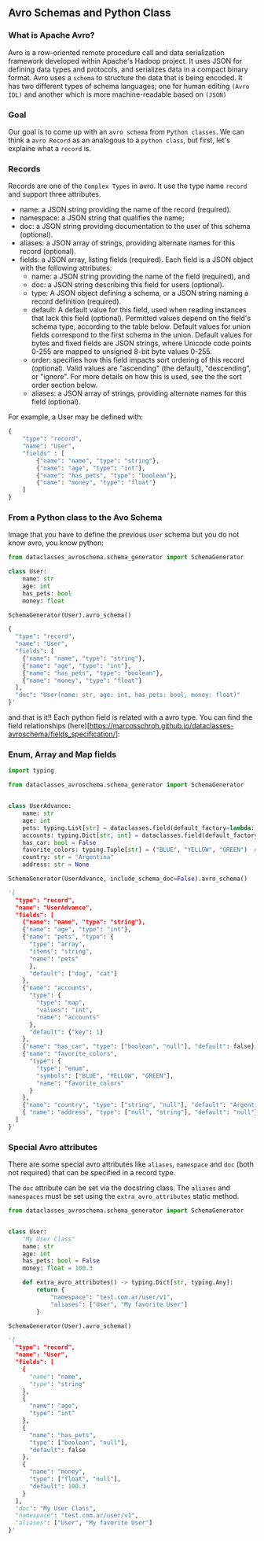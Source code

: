 ## Avro Schemas and Python Class

### What is Apache Avro?

Avro is a row-oriented remote procedure call and data serialization framework developed within Apache's Hadoop project. It uses JSON for defining data types and protocols, and serializes data in a compact binary format. Avro uses a `schema` to structure the data that is being encoded. It has two different types of schema languages; one for human editing `(Avro IDL)` and another which is more machine-readable based on `(JSON)`

### Goal

Our goal is to come up with an `avro schema` from `Python classes`.
We can think a `avro Record` as an analogous to a `python class`, but first, let's explaine what a `record` is.


### Records

Records are one of the `Complex Types` in avro. It use the type name `record` and support three attributes.

* name: a JSON string providing the name of the record (required).
* namespace: a JSON string that qualifies the name;
* doc: a JSON string providing documentation to the user of this schema (optional).
* aliases: a JSON array of strings, providing alternate names for this record (optional).
* fields: a JSON array, listing fields (required). Each field is a JSON object with the following attributes:
    * name: a JSON string providing the name of the field (required), and
    * doc: a JSON string describing this field for users (optional).
    * type: A JSON object defining a schema, or a JSON string naming a record definition (required).
    * default: A default value for this field, used when reading instances that lack this field (optional). Permitted    values depend on the field's schema type, according to the table below. Default values for union fields correspond to the first schema in the union. Default values for bytes and fixed fields are JSON strings, where Unicode code points 0-255 are mapped to unsigned 8-bit byte values 0-255.
    * order: specifies how this field impacts sort ordering of this record (optional). Valid values are "ascending" (the default), "descending", or "ignore". For more details on how this is used, see the the sort order section below.
    * aliases: a JSON array of strings, providing alternate names for this field (optional).

For example, a User may be defined with:

```python
{
    "type": "record",
    "name": "User",
    "fields" : [
        {"name": "name", "type": "string"},
        {"name": "age", "type": "int"},
        {"name": "has_pets", "type": "boolean"},
        {"name": "money", "type": "float"}
    ]
}
```

### From a Python class to the Avo Schema

Image that you have to define the previous `User` schema but you do not know avro, you know python:

```python
from dataclasses_avroschema.schema_generator import SchemaGenerator

class User:
    name: str
    age: int
    has_pets: bool
    money: float

SchemaGenerator(User).avro_schema()

{
  "type": "record",
  "name": "User",
  "fields": [
    {"name": "name", "type": "string"},
    {"name": "age", "type": "int"},
    {"name": "has_pets", "type": "boolean"},
    {"name": "money", "type": "float"}
  ],
  "doc": "User(name: str, age: int, has_pets: bool, money: float)"
}'
```

and that is it!! Each python field is related with a avro type. You can find the field relationships (here)[https://marcosschroh.github.io/dataclasses-avroschema/fields_specification/]:

### Enum, Array and Map fields

```python
import typing

from dataclasses_avroschema.schema_generator import SchemaGenerator


class UserAdvance:
    name: str
    age: int
    pets: typing.List[str] = dataclasses.field(default_factory=lambda: ['dog', 'cat'])  # array field with default
    accounts: typing.Dict[str, int] = dataclasses.field(default_factory=lambda: {"key": 1})  # map field with default
    has_car: bool = False
    favorite_colors: typing.Tuple[str] = ("BLUE", "YELLOW", "GREEN")  # enum field
    country: str = "Argentina"
    address: str = None

SchemaGenerator(UserAdvance, include_schema_doc=False).avro_schema()

'{
  "type": "record",
  "name": "UserAdvance",
  "fields": [
    {"name": "name", "type": "string"},
    {"name": "age", "type": "int"},
    {"name": "pets", "type": {
      "type": "array",
      "items": "string",
      "name": "pets"
      },
      "default": ["dog", "cat"]
    },
    {"name": "accounts",
      "type": {
        "type": "map",
        "values": "int",
        "name": "accounts"
      },
      "default": {"key": 1}
    },
    {"name": "has_car", "type": ["boolean", "null"], "default": false},
    {"name": "favorite_colors",
      "type": {
        "type": "enum",
        "symbols": ["BLUE", "YELLOW", "GREEN"],
        "name": "favorite_colors"
      }
    },
    {"name": "country", "type": ["string", "null"], "default": "Argentina"},
    { "name": "address", "type": ["null", "string"], "default": "null"}
  ]
}'
```

### Special Avro attributes

There are some special avro attributes like `aliases`, `namespace` and `doc` (both not required) that can be specified in a record type.

The `doc` attribute can be set via the docstring class. The `aliases` and `namespaces` must be set using the `extra_avro_attributes` static method.

```python
from dataclasses_avroschema.schema_generator import SchemaGenerator


class User:
    "My User Class"
    name: str
    age: int
    has_pets: bool = False
    money: float = 100.3

    def extra_avro_attributes() -> typing.Dict[str, typing.Any]:
        return {
            "namespace": "test.com.ar/user/v1",
            "aliases": ["User", "My favorite User"]
        }

SchemaGenerator(User).avro_schema()

'{
  "type": "record",
  "name": "User",
  "fields": [
    {
      "name": "name",
      "type": "string"
    },
    {
      "name": "age",
      "type": "int"
    },
    {
      "name": "has_pets",
      "type": ["boolean", "null"],
      "default": false
    },
    {
      "name": "money",
      "type": ["float", "null"],
      "default": 100.3
    }
  ],
  "doc": "My User Class",
  "namespace": "test.com.ar/user/v1",
  "aliases": ["User", "My favorite User"]
}'
```
